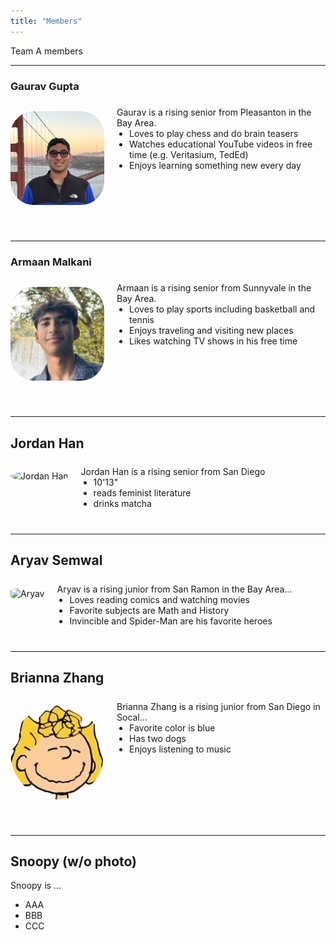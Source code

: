 ```yaml
---
title: "Members"
---
```

<style>
@media (max-width: 600px) {
  .member-block {
    flex-direction: column !important;
    align-items: center !important;
    text-align: center;
  }
  .member-block img {
    margin-bottom: 10px;
  }
}
</style>

Team A members

---

### Gaurav Gupta

<div class="member-block" style="display: flex; align-items: flex-start; gap: 20px; flex-wrap: wrap; margin-bottom: 40px;">

  <img src="gauravgupta.jpg"
       alt="Gaurav"
       style="width: 150px; height: 150px; object-fit: cover; border-radius: 25%; object-position: center; flex-shrink: 0;">

  <div style="flex: 1; text-align: left;">
    <p style="margin: 0; padding-top: 0.5em;">
      Gaurav is a rising senior from Pleasanton in the Bay Area.
    </p>
    <ul style="margin: 0; padding-left: 20px;">
      <li>Loves to play chess and do brain teasers</li>
      <li>Watches educational YouTube videos in free time (e.g. Veritasium, TedEd)</li>
      <li>Enjoys learning something new every day</li>
    </ul>
  </div>

</div>

---

### Armaan Malkani

<div class="member-block" style="display: flex; align-items: flex-start; gap: 20px; flex-wrap: wrap; margin-bottom: 40px;">

  <img src="armaan.png"
       alt="Armaan"
       style="width: 150px; height: 150px; object-fit: cover; border-radius: 25%; object-position: center; flex-shrink: 0;">

  <div style="flex: 1; text-align: left;">
    <p style="margin: 0; padding-top: 0.5em;">
      Armaan is a rising senior from Sunnyvale in the Bay Area. 
    </p>
    <ul style="margin: 0; padding-left: 20px;">
       <li>Loves to play sports including basketball and tennis</li>
      <li>Enjoys traveling and visiting new places</li>
      <li>Likes watching TV shows in his free time</li>
    </ul>
  </div>

</div>

---

## Jordan Han

<div class="member-block" style="display: flex; align-items: flex-start; gap: 20px; flex-wrap: wrap; margin-bottom: 40px;">

  <img src="jordan.jpeg"
       alt="Jordan Han"
       style="width: 150px; height: 150px; object-fit: cover; border-radius: 50%; object-position: center; flex-shrink: 0;">

  <div style="flex: 1; text-align: left;">
    <p style="margin: 0; padding-top: 0.5em;">
      Jordan Han is a rising senior from San Diego
    </p>
    <ul style="margin: 0; padding-left: 20px;">
      <li>10'13"</li>
      <li>reads feminist literature</li>
      <li>drinks matcha</li>
    </ul>
  </div>
  
</div>

---

## Aryav Semwal

<div class="member-block" style="display: flex; align-items: flex-start; gap: 20px; flex-wrap: wrap; margin-bottom: 40px;">

  <img src="Aryav_Photo.jpg"
       alt="Aryav"
       style="width: 150px; height: 150px; object-fit: cover; border-radius: 25%; object-position: center; flex-shrink: 0;">

  <div style="flex: 1; text-align: left;">
    <p style="margin: 0; padding-top: 0.5em;">
      Aryav is a rising junior from San Ramon in the Bay Area...
    </p>
    <ul style="margin: 0; padding-left: 20px;">
      <li>Loves reading comics and watching movies</li>
      <li>Favorite subjects are Math and History</li>
      <li>Invincible and Spider-Man are his favorite heroes</li>
    </ul>
  </div>
  
</div>

---

## Brianna Zhang

<div class="member-block" style="display: flex; align-items: flex-start; gap: 20px; flex-wrap: wrap; margin-bottom: 40px;">

  <img src="sally.jpeg"
       alt="Sally Brown"
       style="width: 150px; height: 150px; object-fit: cover; border-radius: 50%; object-position: center; flex-shrink: 0;">

  <div style="flex: 1; text-align: left;">
    <p style="margin: 0; padding-top: 0.5em;">
      Brianna Zhang is a rising junior from San Diego in Socal...
    </p>
    <ul style="margin: 0; padding-left: 20px;">
      <li>Favorite color is blue</li>
      <li>Has two dogs</li>
      <li>Enjoys listening to music</li>
    </ul>
  </div>
  
</div>

---

## Snoopy (w/o photo)

Snoopy is ...

- AAA
- BBB
- CCC
